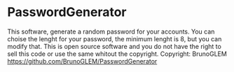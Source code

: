 # PasswordGenerator
This software, generate a random password for your accounts.
You can choise the lenght for your password, the minimum lenght is 8, but you can modify that.
This is open source software and you do not have the right to sell this code or use the same whitout the copyright.
Copyright: BrunoGLEM https://github.com/BrunoGLEM/PasswordGenerator
